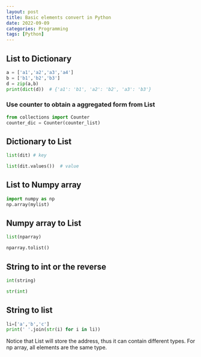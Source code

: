 ```yaml
---
layout: post
title: Basic elements convert in Python
date: 2022-09-09
categories: Programming
tags: [Python]
---
```


## List to Dictionary

```python
a = ['a1','a2','a3','a4']
b = ['b1','b2','b3']
d = zip(a,b)
print(dict(d))  # {'a1': 'b1', 'a2': 'b2', 'a3': 'b3'}
```

### Use counter to obtain a aggregated form from List

```python
from collections import Counter
counter_dic = Counter(counter_list)
```

## Dictionary to List

```python
list(dit) # key

list(dit.values())  # value
```

## List to Numpy array

```python
import numpy as np
np.array(mylist)
```

## Numpy array to List

```python
list(nparray)

nparray.tolist()
```

## String to int or the reverse

```python
int(string)

str(int)
```

## String to list
```python
li=['a','b','c']
print(' '.join(str(i) for i in li))
```

Notice that List will store the address, thus it can contain different types. 
For np array, all elements are the same type.